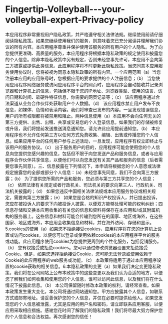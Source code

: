 # Fingertip-Volleyball---your-volleyball-expert-Privacy-policy
本应用程序非常重视用户隐私政策，并严格遵守相关法律法规。继续使用前请仔细阅读隐私政策。如果您继续使用我们的服务，则意味着您已充分阅读并理解我们协议的所有内容。本应用程序尊重并保护使用该服务的所有用户的个人隐私。为了向您提供更准确、高质量的服务，本应用程序将根据本隐私政策的规定使用和披露您的个人信息。除非本隐私政策中另有规定，否则未经您事先许可，本应用不会向第三方披露或提供此类信息。此应用程序将不时更新此隐私政策。当您同意本应用服务使用协议时，您将被视为同意本隐私政策的所有内容。一个应用范围（a）当您注册本应用的应用账号时，您根据应用的要求提供的个人注册信息；（b） 当您使用应用程序网络服务或访问应用程序平台的网页时，应用程序会自动接收并记录浏览器和计算机上的信息，包括但不限于您的IP地址、浏览器类型、使用的语言、访问日期和时间、软硬件特征信息，你需要的网页记录等；（c） 该应用程序通过合法渠道从业务合作伙伴处获取用户个人数据。（d） 该应用程序禁止用户发布不良信息，如裸体、色情和亵渎内容。我们将审查已发布的内容。一旦发现错误信息，用户的所有权限都将被禁用和阻止。两种信息使用（a）本应用不会向任何无关的第三方提供、出售、出租、共享或交易您的个人登录信息。如果我们的存储被修复或升级，我们将提前发送推送消息通知您。请允许此应用提前通知您。（b） 本应用程序也不允许任何第三方以任何方式免费收集、编辑、出售或传播您的个人信息。如果应用平台的任何用户参与上述活动，一旦发现，应用程序有权立即终止与该用户的服务协议。（c） 出于服务用户的目的，应用程序可能会使用您的个人信息向您提供您感兴趣的信息，包括但不限于向您发送产品和服务信息，或者与应用程序合作伙伴共享信息，以便他们可以向您发送有关其产品和服务的信息（后者需要您事先同意）。三、信息披露在下列情况下，本申请将根据您的个人意愿或法律规定披露您的全部或部分个人信息：（a）未经您事先同意，我们不会向第三方披露；（b） 为了提供您所需的产品和服务，您必须与第三方共享您的个人信息；（c） 依照法律有关规定或者行政机关、司法机关的要求向第三人、行政机关、司法机关披露的；（d） 如果您违反中国相关法律法规或本应用服务协议或相关规定，需要向第三方披露；（e） 如果您是合格的知识产权投诉人，并已提出投诉，您应在被投诉人的要求下向被投诉人披露，以便双方能够处理可能的权利纠纷；四信息存储和交换本应用收集的有关您的信息和资料将保存在本应用和/或其附属机构的服务器上。这些信息和材料可能会传输到您所在的国家、地区或海外，在这些国家、地区或海外，本应用会收集信息和材料，并在海外访问、存储和显示。5.cookies的使用（a）如果您不拒绝接受cookies，应用程序将在您的计算机上设置或访问cookies，以便您可以登录或使用依赖cookies的本应用程序平台的服务或功能。此应用程序使用cookies为您提供更周到的个性化服务，包括促销服务。（b） 您有权接受或拒绝cookies。您可以通过修改浏览器设置来拒绝接受Cookie。但是，如果您选择拒绝接受Cookie，您可能无法登录或使用依赖于Cookie的此应用程序的web服务或功能。（c） 本政策将适用于通过本应用程序设置的cookie获取的相关信息。6.本隐私政策的变更（a）如果我们决定变更隐私政策，我们将在公司网站上公布本政策中的这些变更以及我们认为合适的地方，以便您了解我们如何收集和使用您的个人信息，谁可以访问此信息，以及我们将在什么情况下披露此信息。（b） 本公司保留随时修改本政策的权利，请经常查看。如果本政策发生重大变化，本公司将通过网站通知您。甲方应披露其个人信息，如联系方式或邮寄地址。请妥善保护您的个人信息，并仅在必要时提供给他人。如果您发现您的个人信息被泄露，尤其是应用的用户名和密码，请立即联系应用客服，以便应用采取相应措施。感谢您花时间了解我们的隐私政策！我们将尽最大努力保护您的个人信息和合法权益。再次感谢您的信任！
